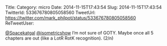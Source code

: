 Title: 
Category: micro
Date: 2014-11-15T17:43:54
Slug: 2014-11-15T17:43:54
TwitterId: 533676780805058560
TweetUrl: https://twitter.com/mark_philpot/status/533676780805058560
ReTweetUser: 

[@Spacekatgal](https://twitter.com/Spacekatgal) [@isometricshow](https://twitter.com/isometricshow) I’m not sure of GOTY. Maybe once all 5 chapters are out (like a LotR RotK recognition).  (2/n)